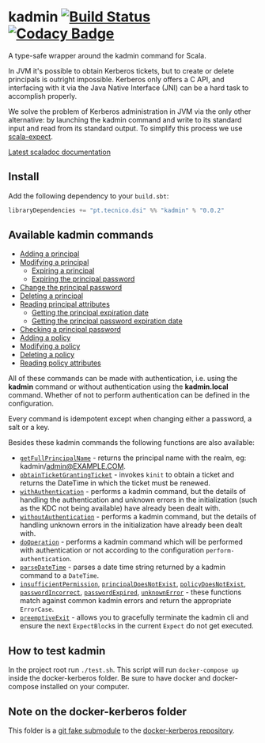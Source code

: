 # kadmin [![Build Status](https://travis-ci.org/ist-dsi/kadmin.svg?branch=master)](https://travis-ci.org/ist-dsi/kadmin) [![Codacy Badge](https://api.codacy.com/project/badge/grade/a5fead3a55db40cd96470ed7a8efe9c5)](https://www.codacy.com/app/Whatever/kadmin)
A type-safe wrapper around the kadmin command for Scala.

In JVM it's possible to obtain Kerberos tickets, but to create or delete principals is outright impossible.
Kerberos only offers a C API, and interfacing with it via the Java Native Interface (JNI) can be a hard task to accomplish properly.

We solve the problem of Kerberos administration in JVM via the only other alternative: by launching the kadmin
command and write to its standard input and read from its standard output.
To simplify this process we use [scala-expect](https://github.com/Lasering/scala-expect).

[Latest scaladoc documentation](http://ist-dsi.github.io/kadmin/latest/api/)

## Install
Add the following dependency to your `build.sbt`:
```scala
libraryDependencies += "pt.tecnico.dsi" %% "kadmin" % "0.0.2"
```

## Available kadmin commands
 - [Adding a principal](https://ist-dsi.github.io/kadmin/latest/api/index.html#pt.tecnico.dsi.kadmin.Kadmin@addPrincipal(options:String,principal:String):work.martins.simon.expect.fluent.Expect[Either[pt.tecnico.dsi.kadmin.ErrorCase,Boolean]])
 - [Modifying a principal](https://ist-dsi.github.io/kadmin/latest/api/index.html#pt.tecnico.dsi.kadmin.Kadmin@modifyPrincipal(options:String,principal:String):work.martins.simon.expect.fluent.Expect[Either[pt.tecnico.dsi.kadmin.ErrorCase,Boolean]])
   - [Expiring a principal](https://ist-dsi.github.io/kadmin/latest/api/index.html#pt.tecnico.dsi.kadmin.Kadmin@expirePrincipal(principal:String,expirationDateTime:pt.tecnico.dsi.kadmin.ExpirationDateTime):work.martins.simon.expect.fluent.Expect[Either[pt.tecnico.dsi.kadmin.ErrorCase,Boolean]])
   - [Expiring the principal password](https://ist-dsi.github.io/kadmin/latest/api/index.html#pt.tecnico.dsi.kadmin.Kadmin@expirePrincipalPassword(principal:String,datetime:pt.tecnico.dsi.kadmin.ExpirationDateTime,force:Boolean):work.martins.simon.expect.fluent.Expect[Either[pt.tecnico.dsi.kadmin.ErrorCase,Boolean]])
 - [Change the principal password](https://ist-dsi.github.io/kadmin/latest/api/index.html#pt.tecnico.dsi.kadmin.Kadmin@changePassword(principal:String,newPassword:Option[String],randKey:Boolean,salt:Option[String]):work.martins.simon.expect.fluent.Expect[Either[pt.tecnico.dsi.kadmin.ErrorCase,Boolean]])
 - [Deleting a principal](https://ist-dsi.github.io/kadmin/latest/api/index.html#pt.tecnico.dsi.kadmin.Kadmin@deletePrincipal(principal:String):work.martins.simon.expect.fluent.Expect[Either[pt.tecnico.dsi.kadmin.ErrorCase,Boolean]])
 - [Reading principal attributes](https://ist-dsi.github.io/kadmin/latest/api/index.html#pt.tecnico.dsi.kadmin.Kadmin@withPrincipal[R](principal:String)(f:work.martins.simon.expect.fluent.ExpectBlock[Either[pt.tecnico.dsi.kadmin.ErrorCase,R]]=>Unit):work.martins.simon.expect.fluent.Expect[Either[pt.tecnico.dsi.kadmin.ErrorCase,R]])
   - [Getting the principal expiration date](https://ist-dsi.github.io/kadmin/latest/api/index.html#pt.tecnico.dsi.kadmin.Kadmin@getExpirationDate(principal:String):work.martins.simon.expect.fluent.Expect[Either[pt.tecnico.dsi.kadmin.ErrorCase,pt.tecnico.dsi.kadmin.ExpirationDateTime]])
   - [Getting the principal password expiration date](https://ist-dsi.github.io/kadmin/latest/api/index.html#pt.tecnico.dsi.kadmin.Kadmin@getPasswordExpirationDate(principal:String):work.martins.simon.expect.fluent.Expect[Either[pt.tecnico.dsi.kadmin.ErrorCase,pt.tecnico.dsi.kadmin.ExpirationDateTime]])
 - [Checking a principal password](https://ist-dsi.github.io/kadmin/latest/api/index.html#pt.tecnico.dsi.kadmin.Kadmin@checkPassword(principal:String,password:String):work.martins.simon.expect.fluent.Expect[Either[pt.tecnico.dsi.kadmin.ErrorCase,Boolean]])
 - [Adding a policy](https://ist-dsi.github.io/kadmin/latest/api/index.html#pt.tecnico.dsi.kadmin.Kadmin@addPolicy(options:String,policy:String):work.martins.simon.expect.fluent.Expect[Either[pt.tecnico.dsi.kadmin.ErrorCase,Boolean]])
 - [Modifying a policy](https://ist-dsi.github.io/kadmin/latest/api/index.html#pt.tecnico.dsi.kadmin.Kadmin@modifyPolicy(options:String,policy:String):work.martins.simon.expect.fluent.Expect[Either[pt.tecnico.dsi.kadmin.ErrorCase,Boolean]])
 - [Deleting a policy](https://ist-dsi.github.io/kadmin/latest/api/index.html#pt.tecnico.dsi.kadmin.Kadmin@deletePolicy(policy:String):work.martins.simon.expect.fluent.Expect[Either[pt.tecnico.dsi.kadmin.ErrorCase,Boolean]])
 - [Reading policy attributes](https://ist-dsi.github.io/kadmin/latest/api/index.html#pt.tecnico.dsi.kadmin.Kadmin@withPolicy[R](policy:String)(f:work.martins.simon.expect.fluent.ExpectBlock[Either[pt.tecnico.dsi.kadmin.ErrorCase,R]]=>Unit):work.martins.simon.expect.fluent.Expect[Either[pt.tecnico.dsi.kadmin.ErrorCase,R]])

All of these commands can be made with authentication, i.e. using the **kadmin** command or without authentication
using the **kadmin.local** command. Whether of not to perform authentication can be defined in the configuration.

Every command is idempotent except when changing either a password, a salt or a key.

Besides these kadmin commands the following functions are also available:

 - [`getFullPrincipalName`](https://ist-dsi.github.io/kadmin/latest/api/index.html#pt.tecnico.dsi.kadmin.Kadmin@getFullPrincipalName(principal:String):String) - returns the principal name with the realm, eg: kadmin/admin@EXAMPLE.COM.
 - [`obtainTicketGrantingTicket`](https://ist-dsi.github.io/kadmin/latest/api/index.html#pt.tecnico.dsi.kadmin.Kadmin@getFullPrincipalName(principal:String):String) - invokes `kinit` to obtain a ticket and returns the DateTime in which the ticket must be renewed.
 - [`withAuthentication`](https://ist-dsi.github.io/kadmin/latest/api/index.html#pt.tecnico.dsi.kadmin.Kadmin@withAuthentication[R](f:work.martins.simon.expect.fluent.Expect[Either[pt.tecnico.dsi.kadmin.ErrorCase,R]]=>Unit):work.martins.simon.expect.fluent.Expect[Either[pt.tecnico.dsi.kadmin.ErrorCase,R]]) - performs a kadmin command, but the details of handling the authentication
   and unknown errors in the initialization (such as the KDC not being available) have already been dealt with.
 - [`withoutAuthentication`](https://ist-dsi.github.io/kadmin/latest/api/index.html#pt.tecnico.dsi.kadmin.Kadmin@withoutAuthentication[R](f:work.martins.simon.expect.fluent.Expect[Either[pt.tecnico.dsi.kadmin.ErrorCase,R]]=>Unit):work.martins.simon.expect.fluent.Expect[Either[pt.tecnico.dsi.kadmin.ErrorCase,R]]) - performs a kadmin command, but the details of handling unknown errors
   in the initialization have already been dealt with.
 - [`doOperation`](https://ist-dsi.github.io/kadmin/latest/api/index.html#pt.tecnico.dsi.kadmin.Kadmin@doOperation[R](f:work.martins.simon.expect.fluent.Expect[Either[pt.tecnico.dsi.kadmin.ErrorCase,R]]=>Unit):work.martins.simon.expect.fluent.Expect[Either[pt.tecnico.dsi.kadmin.ErrorCase,R]]) - performs a kadmin command which will be performed with authentication or not
   according to the configuration `perform-authentication`.
 - [`parseDateTime`](https://ist-dsi.github.io/kadmin/latest/api/index.html#pt.tecnico.dsi.kadmin.Kadmin@parseDateTime(dateTimeString:String):pt.tecnico.dsi.kadmin.ExpirationDateTime) - parses a date time string returned by a kadmin command to a `DateTime`.
 - [`insufficientPermission`](https://ist-dsi.github.io/kadmin/latest/api/index.html#pt.tecnico.dsi.kadmin.Kadmin@insufficientPermission[R](expectBlock:work.martins.simon.expect.fluent.ExpectBlock[Either[pt.tecnico.dsi.kadmin.ErrorCase,R]]):work.martins.simon.expect.fluent.RegexWhen[Either[pt.tecnico.dsi.kadmin.ErrorCase,R]]),
   [`principalDoesNotExist`](https://ist-dsi.github.io/kadmin/latest/api/index.html#pt.tecnico.dsi.kadmin.Kadmin@principalDoesNotExist[R](expectBlock:work.martins.simon.expect.fluent.ExpectBlock[Either[pt.tecnico.dsi.kadmin.ErrorCase,R]]):work.martins.simon.expect.fluent.StringWhen[Either[pt.tecnico.dsi.kadmin.ErrorCase,R]]),
   [`policyDoesNotExist`](https://ist-dsi.github.io/kadmin/latest/api/index.html#pt.tecnico.dsi.kadmin.Kadmin@policyDoesNotExist[R](expectBlock:work.martins.simon.expect.fluent.ExpectBlock[Either[pt.tecnico.dsi.kadmin.ErrorCase,R]]):work.martins.simon.expect.fluent.StringWhen[Either[pt.tecnico.dsi.kadmin.ErrorCase,R]]),
   [`passwordIncorrect`](https://ist-dsi.github.io/kadmin/latest/api/index.html#pt.tecnico.dsi.kadmin.Kadmin@passwordIncorrect[R](expectBlock:work.martins.simon.expect.fluent.ExpectBlock[Either[pt.tecnico.dsi.kadmin.ErrorCase,R]]):work.martins.simon.expect.fluent.StringWhen[Either[pt.tecnico.dsi.kadmin.ErrorCase,R]]),
   [`passwordExpired`](https://ist-dsi.github.io/kadmin/latest/api/index.html#pt.tecnico.dsi.kadmin.Kadmin@passwordExpired[R](expectBlock:work.martins.simon.expect.fluent.ExpectBlock[Either[pt.tecnico.dsi.kadmin.ErrorCase,R]]):work.martins.simon.expect.fluent.StringWhen[Either[pt.tecnico.dsi.kadmin.ErrorCase,R]]),
   [`unknownError`](https://ist-dsi.github.io/kadmin/latest/api/index.html#pt.tecnico.dsi.kadmin.Kadmin@unknownError[R](expectBlock:work.martins.simon.expect.fluent.ExpectBlock[Either[pt.tecnico.dsi.kadmin.ErrorCase,R]]):work.martins.simon.expect.fluent.RegexWhen[Either[pt.tecnico.dsi.kadmin.ErrorCase,R]]) -
   these functions match against common kadmin errors and return the appropriate `ErrorCase`.
 - [`preemptiveExit`](https://ist-dsi.github.io/kadmin/latest/api/index.html#pt.tecnico.dsi.kadmin.Kadmin@preemptiveExit[R](when:work.martins.simon.expect.fluent.When[Either[pt.tecnico.dsi.kadmin.ErrorCase,R]]):Unit) - allows you to gracefully terminate the kadmin cli and ensure the next `ExpectBlock`s in the current
   `Expect` do not get executed.

## How to test kadmin
In the project root run `./test.sh`. This script will run `docker-compose up` inside the docker-kerberos folder.
Be sure to have docker and docker-compose installed on your computer.

## Note on the docker-kerberos folder
This folder is a [git fake submodule](http://debuggable.com/posts/git-fake-submodules:4b563ee4-f3cc-4061-967e-0e48cbdd56cb)
to the [docker-kerberos repository](https://github.com/ist-dsi/docker-kerberos).